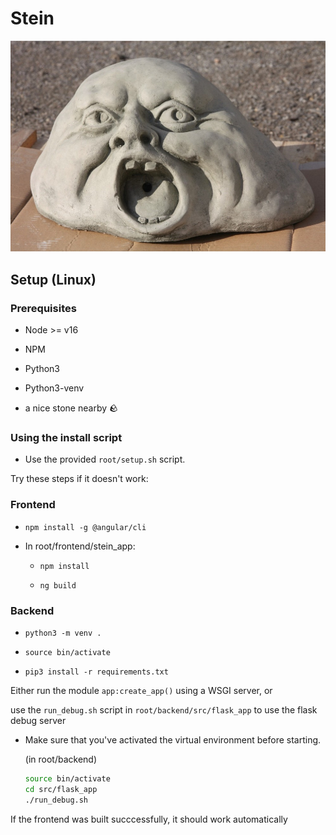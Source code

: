 # Stein
![funny stone picture](./root/frontend/stein_app/src/assets/funny_stone.jpg)

## Setup (Linux)

### Prerequisites

- Node >= v16

- NPM

- Python3

- Python3-venv

- a nice stone nearby 🪨

### Using the install script
- Use the provided `root/setup.sh` script.

Try these steps if it doesn't work:

### Frontend

- `npm install -g @angular/cli`

- In root/frontend/stein_app:

    - `npm install`

    - `ng build`

### Backend

- `python3 -m venv .`

- `source bin/activate`

- `pip3 install -r requirements.txt`

Either run the module `app:create_app()` using a WSGI server, or

use the `run_debug.sh` script in `root/backend/src/flask_app` to use the flask debug server

- Make sure that you've activated the virtual environment before starting.

    (in root/backend)
    ```bash
    source bin/activate
    cd src/flask_app
    ./run_debug.sh
    ```

If the frontend was built succcessfully, it should work automatically